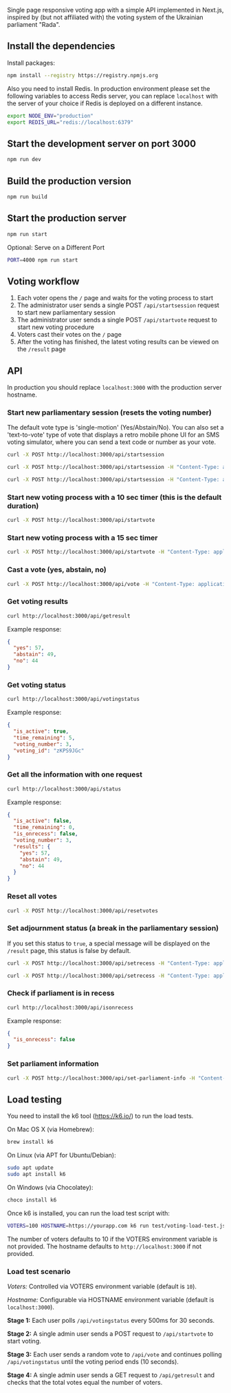 Single page responsive voting app with a simple API implemented in Next.js, inspired by (but not affiliated with) the voting system of the Ukrainian parliament "Rada".

## Install the dependencies

Install packages:

```sh
npm install --registry https://registry.npmjs.org
```

Also you need to install Redis. In production environment please set the following variables to access Redis server, you can replace `localhost` with the server of your choice if Redis is deployed on a different instance.

```sh
export NODE_ENV="production"
export REDIS_URL="redis://localhost:6379"
```

## Start the development server on port 3000

```sh
npm run dev
```

## Build the production version

```sh
npm run build
```

## Start the production server

```sh
npm run start
```

Optional: Serve on a Different Port

```sh
PORT=4000 npm run start
```

## Voting workflow

1. Each voter opens the `/` page and waits for the voting process to start
2. The administrator user sends a single POST `/api/startsession` request to start new parliamentary session
3. The administrator user sends a single POST `/api/startvote` request to start new voting procedure
4. Voters cast their votes on the `/` page
5. After the voting has finished, the latest voting results can be viewed on the `/result` page

## API

In production you should replace `localhost:3000` with the production server hostname.

### Start new parliamentary session (resets the voting number)

The default vote type is 'single-motion' (Yes/Abstain/No). You can also set a 'text-to-vote' type of vote that displays a retro mobile phone UI for an SMS voting simulator, where you can send a text code or number as your vote.

```sh
curl -X POST http://localhost:3000/api/startsession

curl -X POST http://localhost:3000/api/startsession -H "Content-Type: application/json" -d '{"vote_type": "single-motion"}'

curl -X POST http://localhost:3000/api/startsession -H "Content-Type: application/json" -d '{"vote_type": "text-to-vote"}'
```

### Start new voting process with a 10 sec timer (this is the default duration)

```sh
curl -X POST http://localhost:3000/api/startvote
```

### Start new voting process with a 15 sec timer

```sh
curl -X POST http://localhost:3000/api/startvote -H "Content-Type: application/json" -d '{"duration": 15}'
```

### Cast a vote (yes, abstain, no)

```sh
curl -X POST http://localhost:3000/api/vote -H "Content-Type: application/json" -d '{"vote": "yes"}'
```

### Get voting results

```sh
curl http://localhost:3000/api/getresult
```

Example response:

```json
{
  "yes": 57,
  "abstain": 49,
  "no": 44
}
```

### Get voting status

```bash
curl http://localhost:3000/api/votingstatus
```

Example response:

```json
{
  "is_active": true,
  "time_remaining": 5,
  "voting_number": 3,
  "voting_id": "zKPS9JGc"
}
```

### Get all the information with one request

```bash
curl http://localhost:3000/api/status
```

Example response:

```json
{
  "is_active": false,
  "time_remaining": 0,
  "is_onrecess": false,
  "voting_number": 3,
  "results": {
    "yes": 57,
    "abstain": 49,
    "no": 44
  }
}
```

### Reset all votes

```sh
curl -X POST http://localhost:3000/api/resetvotes
```

### Set adjournment status (a break in the parliamentary session)

If you set this status to `true`, a special message will be displayed on the `/result` page, this status is false by default.

```sh
curl -X POST http://localhost:3000/api/setrecess -H "Content-Type: application/json" -d '{"status": true}'

curl -X POST http://localhost:3000/api/setrecess -H "Content-Type: application/json" -d '{"status": false}'
```

### Check if parliament is in recess

```bash
curl http://localhost:3000/api/isonrecess
```

Example response:

```json
{
  "is_onrecess": false
}
```

### Set parliament information

```sh
curl -X POST http://localhost:3000/api/set-parliament-info -H "Content-Type: application/json" -d '{"parliament_name": "MARTIAN ASSEMBLY"}'
```

## Load testing

You need to install the k6 tool (https://k6.io/) to run the load tests.

On Mac OS X (via Homebrew):

```sh
brew install k6
```

On Linux (via APT for Ubuntu/Debian):

```sh
sudo apt update
sudo apt install k6
```

On Windows (via Chocolatey):

```sh
choco install k6
```

Once k6 is installed, you can run the load test script with:

```sh
VOTERS=100 HOSTNAME=https://yourapp.com k6 run test/voting-load-test.js
```

The number of voters defaults to 10 if the VOTERS environment variable is not provided. The hostname defaults to `http://localhost:3000` if not provided.

### Load test scenario

*Voters:* Controlled via VOTERS environment variable (default is `10`).

*Hostname:* Configurable via HOSTNAME environment variable (default is `localhost:3000`).

**Stage 1:** Each user polls `/api/votingstatus` every 500ms for 30 seconds.

**Stage 2:** A single admin user sends a POST request to `/api/startvote` to start voting.

**Stage 3:** Each user sends a random vote to `/api/vote` and continues polling `/api/votingstatus` until the voting period ends (10 seconds).

**Stage 4:** A single admin user sends a GET request to `/api/getresult` and checks that the total votes equal the number of voters.
